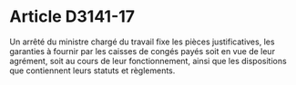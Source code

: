 # Article D3141-17

  
Un arrêté du ministre chargé du travail fixe les pièces justificatives, les garanties à fournir par les caisses de congés payés soit en vue de leur agrément, soit au cours de leur fonctionnement, ainsi que les dispositions que contiennent leurs statuts et règlements.